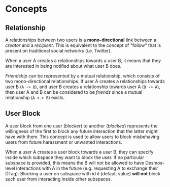 <!--
order: 1
-->

# Concepts

## Relationship
A relationships between two users is a **mono-directional** link between a _creator_ and a _recipient_. This is equivalent to the concept of "follow" that is present on traditional social networks (i.e. Twitter). 

When a user A creates a relationships towards a user B, it means that they are interested in being notified about what user B does. 

_Friendship_ can be represented by a mutual relationship, which consists of two mono-directional relationships. If user A creates a relationships towards user B (`A -> B`), and user B creates a relationship towards user A (`B -> A`), then user A and B can be considered to be _friends_ since a mutual relationship (`A <-> B`) exists.

## User Block
A user block from one user (_blocker_) to another (_blocked_) represents the willingness of the first to block any future interaction that the latter might have with them. This concept is used to allow users to block misbehaving users from future harassment or unwanted interactions. 

When a user A creates a user block towards a user B, they can specify inside which subspace they want to block the user. If no particular subspace is provided, this means the B will not be allowed to have Desmos-level interactions with A in the future (e.g. requesting A to exchange their DTag). Blocking a user on subspace with id `0` (default value) **will not** block such user from interacting inside other subspaces.
